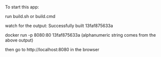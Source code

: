 To start this app:

run build.sh 
or 
build.cmd

watch for the output: Successfully built 13faf875633a

docker run -p 8080:80 13faf875633a (alphanumeric string comes from the above output)

then go to http://localhost:8080 in the browser
